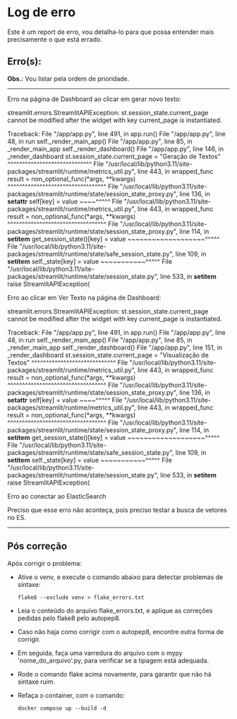 # Log de erro

Este é um report de erro, vou detalha-lo para que possa entender mais precisamente o que está errado.

## Erro(s):

**Obs.**: Vou listar pela ordem de prioridade.

---

Erro na página de Dashboard ao clicar em gerar novo texto:

streamlit.errors.StreamlitAPIException: st.session_state.current_page cannot be modified after the widget with key current_page is instantiated.

Traceback:
File "/app/app.py", line 491, in <module>
    app.run()
File "/app/app.py", line 48, in run
    self._render_main_app()
File "/app/app.py", line 85, in _render_main_app
    self._render_dashboard()
File "/app/app.py", line 146, in _render_dashboard
    st.session_state.current_page = "Geração de Textos"
    ^^^^^^^^^^^^^^^^^^^^^^^^^^^^^
File "/usr/local/lib/python3.11/site-packages/streamlit/runtime/metrics_util.py", line 443, in wrapped_func
    result = non_optional_func(*args, **kwargs)
             ^^^^^^^^^^^^^^^^^^^^^^^^^^^^^^^^^^
File "/usr/local/lib/python3.11/site-packages/streamlit/runtime/state/session_state_proxy.py", line 136, in __setattr__
    self[key] = value
    ~~~~^^^^^
File "/usr/local/lib/python3.11/site-packages/streamlit/runtime/metrics_util.py", line 443, in wrapped_func
    result = non_optional_func(*args, **kwargs)
             ^^^^^^^^^^^^^^^^^^^^^^^^^^^^^^^^^^
File "/usr/local/lib/python3.11/site-packages/streamlit/runtime/state/session_state_proxy.py", line 114, in __setitem__
    get_session_state()[key] = value
    ~~~~~~~~~~~~~~~~~~~^^^^^
File "/usr/local/lib/python3.11/site-packages/streamlit/runtime/state/safe_session_state.py", line 109, in __setitem__
    self._state[key] = value
    ~~~~~~~~~~~^^^^^
File "/usr/local/lib/python3.11/site-packages/streamlit/runtime/state/session_state.py", line 533, in __setitem__
    raise StreamlitAPIException(

Erro ao clicar em Ver Texto na página de Dashboard:

streamlit.errors.StreamlitAPIException: st.session_state.current_page cannot be modified after the widget with key current_page is instantiated.

Traceback:
File "/app/app.py", line 491, in <module>
    app.run()
File "/app/app.py", line 48, in run
    self._render_main_app()
File "/app/app.py", line 85, in _render_main_app
    self._render_dashboard()
File "/app/app.py", line 151, in _render_dashboard
    st.session_state.current_page = "Visualização de Textos"
    ^^^^^^^^^^^^^^^^^^^^^^^^^^^^^
File "/usr/local/lib/python3.11/site-packages/streamlit/runtime/metrics_util.py", line 443, in wrapped_func
    result = non_optional_func(*args, **kwargs)
             ^^^^^^^^^^^^^^^^^^^^^^^^^^^^^^^^^^
File "/usr/local/lib/python3.11/site-packages/streamlit/runtime/state/session_state_proxy.py", line 136, in __setattr__
    self[key] = value
    ~~~~^^^^^
File "/usr/local/lib/python3.11/site-packages/streamlit/runtime/metrics_util.py", line 443, in wrapped_func
    result = non_optional_func(*args, **kwargs)
             ^^^^^^^^^^^^^^^^^^^^^^^^^^^^^^^^^^
File "/usr/local/lib/python3.11/site-packages/streamlit/runtime/state/session_state_proxy.py", line 114, in __setitem__
    get_session_state()[key] = value
    ~~~~~~~~~~~~~~~~~~~^^^^^
File "/usr/local/lib/python3.11/site-packages/streamlit/runtime/state/safe_session_state.py", line 109, in __setitem__
    self._state[key] = value
    ~~~~~~~~~~~^^^^^
File "/usr/local/lib/python3.11/site-packages/streamlit/runtime/state/session_state.py", line 533, in __setitem__
    raise StreamlitAPIException(

Erro ao conectar ao ElasticSearch

Preciso que esse erro não aconteça, pois preciso testar a busca de vetores no ES.

---

## Pós correção

Após corrigir o problema:

  * Ative o venv, e execute o comando abaixo para detectar problemas de sintaxe:

        flake8 --exclude venv > flake_errors.txt

  * Leia o conteúdo do arquivo flake_errors.txt, e aplique as correções pedidas pelo flake8 pelo autopep8.

  * Caso não haja como corrigir com o autopep8, encontre outra forma de corrigir.

  * Em seguida, faça uma varredura do arquivo com o mypy 'nome_do_arquivo'.py, para verificar se a tipagem está adequada.

  * Rode o comando flake acima novamente, para garantir que não há sintaxe ruim.

  * Refaça o container, com o comando:

      `docker compose up --build -d`
